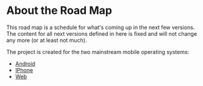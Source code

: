 # About the Road Map #
This road map is a schedule for what's coming up in the next few versions. The content for all next versions defined in here is fixed and will not change any more (or at least not much).

The project is created for the two mainstream mobile operating systems:
  * [Android](RoadMapAndroid.md)
  * [IPhone](RoadMapIPhone.md)
  * [Web](RoadMapWeb.md)